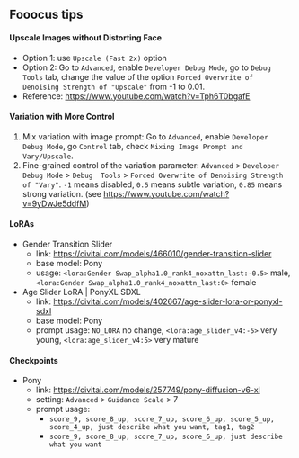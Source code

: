 ## Fooocus tips

#### Upscale Images without Distorting Face
* Option 1: use `Upscale (Fast 2x)` option
* Option 2: Go to `Advanced`, enable `Developer Debug Mode`, go to `Debug  Tools` tab, change the value of the option `Forced Overwrite of Denoising Strength of "Upscale"` from -1 to 0.01.
* Reference: https://www.youtube.com/watch?v=Tph6T0bgafE 
  
#### Variation with More Control
  1. Mix variation with image prompt: Go to `Advanced`, enable `Developer Debug Mode`, go `Control` tab, check `Mixing Image Prompt and Vary/Upscale`.
  2. Fine-grained control of the variation parameter: `Advanced` > `Developer Debug Mode` > `Debug  Tools` > `Forced Overwrite of Denoising Strength of "Vary"`. `-1` means disabled, `0.5` means subtle variation, `0.85` means strong variation. (see https://www.youtube.com/watch?v=9yDwJe5ddfM)

#### LoRAs
* Gender Transition Slider
  * link: https://civitai.com/models/466010/gender-transition-slider
  * base model: Pony
  * usage: `<lora:Gender Swap_alpha1.0_rank4_noxattn_last:-0.5>` male, `<lora:Gender Swap_alpha1.0_rank4_noxattn_last:0>` female
* Age Slider LoRA | PonyXL SDXL
  * link: https://civitai.com/models/402667/age-slider-lora-or-ponyxl-sdxl
  * base model: Pony
  * prompt usage: `NO_LORA` no change, `<lora:age_slider_v4:-5>` very young, `<lora:age_slider_v4:5>` very mature


#### Checkpoints
* Pony
  * link: https://civitai.com/models/257749/pony-diffusion-v6-xl
  * setting: `Advanced` > `Guidance Scale` > 7
  * prompt usage: 
    * `score_9, score_8_up, score_7_up, score_6_up, score_5_up, score_4_up, just describe what you want, tag1, tag2`
    * `score_9, score_8_up, score_7_up, score_6_up, just describe what you want`
